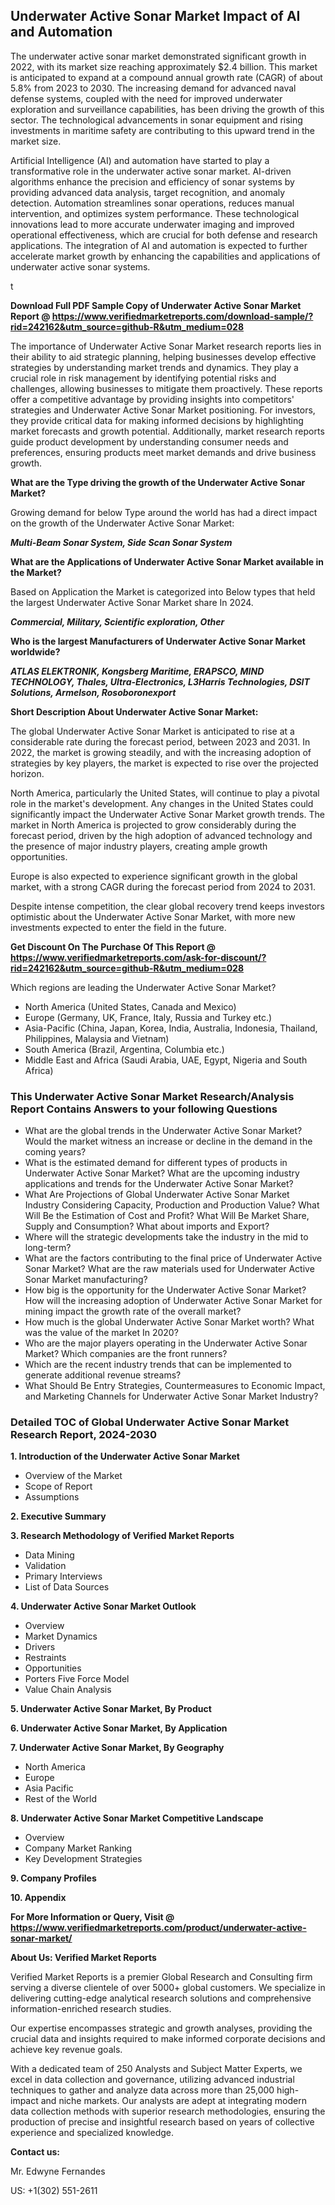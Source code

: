 <h2>Underwater Active Sonar Market Impact of AI and Automation</h2><p>The underwater active sonar market demonstrated significant growth in 2022, with its market size reaching approximately $2.4 billion. This market is anticipated to expand at a compound annual growth rate (CAGR) of about 5.8% from 2023 to 2030. The increasing demand for advanced naval defense systems, coupled with the need for improved underwater exploration and surveillance capabilities, has been driving the growth of this sector. The technological advancements in sonar equipment and rising investments in maritime safety are contributing to this upward trend in the market size.</p><p>Artificial Intelligence (AI) and automation have started to play a transformative role in the underwater active sonar market. AI-driven algorithms enhance the precision and efficiency of sonar systems by providing advanced data analysis, target recognition, and anomaly detection. Automation streamlines sonar operations, reduces manual intervention, and optimizes system performance. These technological innovations lead to more accurate underwater imaging and improved operational effectiveness, which are crucial for both defense and research applications. The integration of AI and automation is expected to further accelerate market growth by enhancing the capabilities and applications of underwater active sonar systems.</p>t</p><p id="" class=""><strong>Download Full PDF Sample Copy of Underwater Active Sonar Market Report @ <a href="https://www.verifiedmarketreports.com/download-sample/?rid=242162&utm_source=github-R&utm_medium=028" target="_blank">https://www.verifiedmarketreports.com/download-sample/?rid=242162&utm_source=github-R&utm_medium=028</a></strong></p><p>The importance of&nbsp;Underwater Active Sonar Market research reports lies in their ability to aid strategic planning, helping businesses develop effective strategies by understanding market trends and dynamics. They play a crucial role in risk management by identifying potential risks and challenges, allowing businesses to mitigate them proactively. These reports offer a competitive advantage by providing insights into competitors' strategies and Underwater Active Sonar Market positioning. For investors, they provide critical data for making informed decisions by highlighting market forecasts and growth potential. Additionally, market research reports guide product development by understanding consumer needs and preferences, ensuring products meet market demands and drive business growth.</p><p><strong>What are the&nbsp;Type driving the growth of the Underwater Active Sonar Market?</strong></p><p id="" class="">Growing demand for below Type around the world has had a direct impact on the growth of the Underwater Active Sonar Market:</p><em><strong>Multi-Beam Sonar System, Side Scan Sonar System</strong></em></p><strong>What are the&nbsp;Applications&nbsp;of Underwater Active Sonar Market available in the Market?</strong></p><p id="" class="">Based on Application the Market is categorized into Below types that held the largest Underwater Active Sonar Market share In 2024.</p><em><strong>Commercial, Military, Scientific exploration, Other</strong></em></p><strong>Who is the largest Manufacturers of Underwater Active Sonar Market worldwide?</strong></p><p><em><strong>ATLAS ELEKTRONIK, Kongsberg Maritime, ERAPSCO, MIND TECHNOLOGY, Thales, Ultra-Electronics, L3Harris Technologies, DSIT Solutions, Armelson, Rosoboronexport</strong></em></p><p id="" class=""><strong>Short Description About Underwater Active Sonar Market:</strong></p><p>The global Underwater Active Sonar Market is anticipated to rise at a considerable rate during the forecast period, between 2023 and 2031. In 2022, the market is growing steadily, and with the increasing adoption of strategies by key players, the market is expected to rise over the projected horizon.</p><p>North America, particularly the United States, will continue to play a pivotal role in the market's development. Any changes in the United States could significantly impact the Underwater Active Sonar Market growth trends. The market in North America is projected to grow considerably during the forecast period, driven by the high adoption of advanced technology and the presence of major industry players, creating ample growth opportunities.</p><p>Europe is also expected to experience significant growth in the global market, with a strong CAGR during the forecast period from 2024 to 2031.</p><p>Despite intense competition, the clear global recovery trend keeps investors optimistic about the Underwater Active Sonar Market, with more new investments expected to enter the field in the future.</p><p id="" class=""><strong>Get Discount On The Purchase Of This Report @ <a href="https://www.verifiedmarketreports.com/ask-for-discount/?rid=242162&utm_source=github-R&utm_medium=028" target="_blank">https://www.verifiedmarketreports.com/ask-for-discount/?rid=242162&utm_source=github-R&utm_medium=028</a></strong></p>Which regions are leading the Underwater Active Sonar Market?</p><ul><li>North America (United States, Canada and Mexico)</li><li>Europe (Germany, UK, France, Italy, Russia and Turkey etc.)</li><li>Asia-Pacific (China, Japan, Korea, India, Australia, Indonesia, Thailand, Philippines, Malaysia and Vietnam)</li><li>South America (Brazil, Argentina, Columbia etc.)</li><li>Middle East and Africa (Saudi Arabia, UAE, Egypt, Nigeria and South Africa)</li></ul><h3 id="" class="">This Underwater Active Sonar Market Research/Analysis Report Contains Answers to your following Questions</h3><ul><li>What are the global trends in the Underwater Active Sonar Market? Would the market witness an increase or decline in the demand in the coming years?</li><li>What is the estimated demand for different types of products in Underwater Active Sonar Market? What are the upcoming industry applications and trends for the Underwater Active Sonar Market?</li><li>What Are Projections of Global Underwater Active Sonar Market Industry Considering Capacity, Production and Production Value? What Will Be the Estimation of Cost and Profit? What Will Be Market Share, Supply and Consumption? What about imports and Export?</li><li>Where will the strategic developments take the industry in the mid to long-term?</li><li>What are the factors contributing to the final price of Underwater Active Sonar Market? What are the raw materials used for Underwater Active Sonar Market manufacturing?</li><li>How big is the opportunity for the Underwater Active Sonar Market? How will the increasing adoption of Underwater Active Sonar Market for mining impact the growth rate of the overall market?</li><li>How much is the global Underwater Active Sonar Market worth? What was the value of the market In 2020?</li><li>Who are the major players operating in the Underwater Active Sonar Market? Which companies are the front runners?</li><li>Which are the recent industry trends that can be implemented to generate additional revenue streams?</li><li>What Should Be Entry Strategies, Countermeasures to Economic Impact, and Marketing Channels for Underwater Active Sonar Market Industry?</li></ul><h3 id="" class="">Detailed TOC of Global Underwater Active Sonar Market Research Report, 2024-2030</h3><p id="" class=""><strong>1. Introduction of the Underwater Active Sonar Market</strong></p><ul><li>Overview of the Market</li><li>Scope of Report</li><li>Assumptions</li></ul><p id="" class=""><strong>2. Executive Summary</strong></p><p id="" class=""><strong>3. Research Methodology of Verified Market Reports</strong></p><ul><li>Data Mining</li><li>Validation</li><li>Primary Interviews</li><li>List of Data Sources</li></ul><p id="" class=""><strong>4. Underwater Active Sonar Market Outlook</strong></p><ul><li>Overview</li><li>Market Dynamics</li><li>Drivers</li><li>Restraints</li><li>Opportunities</li><li>Porters Five Force Model</li><li>Value Chain Analysis</li></ul><p id="" class=""><strong>5. Underwater Active Sonar Market, By Product</strong></p><p id="" class=""><strong>6. Underwater Active Sonar Market, By Application</strong></p><p id="" class=""><strong>7. Underwater Active Sonar Market, By Geography</strong></p><ul><li>North America</li><li>Europe</li><li>Asia Pacific</li><li>Rest of the World</li></ul><p id="" class=""><strong>8. Underwater Active Sonar Market Competitive Landscape</strong></p><ul><li>Overview</li><li>Company Market Ranking</li><li>Key Development Strategies</li></ul><p id="" class=""><strong>9. Company Profiles</strong></p><p id="" class=""><strong>10. Appendix</strong></p><p id="" class=""><strong>For More Information or Query, Visit @ <a href="https://www.verifiedmarketreports.com/product/underwater-active-sonar-market/" target="_blank">https://www.verifiedmarketreports.com/product/underwater-active-sonar-market/</a></strong></p><p id="" class=""><strong>About Us: Verified Market Reports</strong></p><p id="" class="">Verified Market Reports is a premier Global Research and Consulting firm serving a diverse clientele of over 5000+ global customers. We specialize in delivering cutting-edge analytical research solutions and comprehensive information-enriched research studies.</p><p id="" class="">Our expertise encompasses strategic and growth analyses, providing the crucial data and insights required to make informed corporate decisions and achieve key revenue goals.</p><p id="" class="">With a dedicated team of 250 Analysts and Subject Matter Experts, we excel in data collection and governance, utilizing advanced industrial techniques to gather and analyze data across more than 25,000 high-impact and niche markets. Our analysts are adept at integrating modern data collection methods with superior research methodologies, ensuring the production of precise and insightful research based on years of collective experience and specialized knowledge.</p><p id="" class=""><strong>Contact us:</strong></p><p id="" class="">Mr. Edwyne Fernandes</p><p id="" class="">US: +1(302) 551-2611</p>